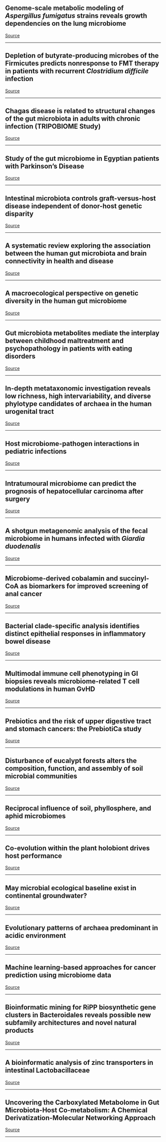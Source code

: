 ## Genome-scale metabolic modeling of <em>Aspergillus fumigatus</em> strains reveals growth dependencies on the lung microbiome

[Source](https://doi.org/10.1038/s41467-023-39982-5)

---

## Depletion of butyrate-producing microbes of the Firmicutes predicts nonresponse to FMT therapy in patients with recurrent <em>Clostridium difficile</em> infection

[Source](https://doi.org/10.1080/19490976.2023.2236362)

---

## Chagas disease is related to structural changes of the gut microbiota in adults with chronic infection (TRIPOBIOME Study)

[Source](https://doi.org/10.1371/journal.pntd.0011490)

---

## Study of the gut microbiome in Egyptian patients with Parkinson’s Disease

[Source](https://doi.org/10.1186/s12866-023-02933-7)

---

## Intestinal microbiota controls graft-versus-host disease independent of donor-host genetic disparity

[Source](https://www.cell.com/immunity/fulltext/S1074-7613(23)00281-9)

---

## A systematic review exploring the association between the human gut microbiota and brain connectivity in health and disease

[Source](https://doi.org/10.1038/s41380-023-02146-4)

---

## A macroecological perspective on genetic diversity in the human gut microbiome

[Source](https://doi.org/10.1371/journal.pone.0288926)

---

## Gut microbiota metabolites mediate the interplay between childhood maltreatment and psychopathology in patients with eating disorders

[Source](https://doi.org/10.1038/s41598-023-38665-x)

---

## In-depth metataxonomic investigation reveals low richness, high intervariability, and diverse phylotype candidates of archaea&nbsp;in the human urogenital tract

[Source](https://doi.org/10.1038/s41598-023-38710-9)

---

## Host microbiome-pathogen interactions in pediatric infections

[Source](https://doi.org/10.1097/QCO.0000000000000949)

---

## Intratumoural microbiome can predict the prognosis of hepatocellular carcinoma after surgery

[Source](https://doi.org/10.1002/ctm2.1331)

---

## A shotgun metagenomic analysis of the fecal microbiome in humans infected with <em>Giardia duodenalis</em>

[Source](https://doi.org/10.1186/s13071-023-05821-1)

---

## Microbiome-derived cobalamin and succinyl-CoA as biomarkers for improved screening of anal cancer

[Source](https://doi.org/10.1038/s41591-023-02407-3)

---

## Bacterial clade-specific analysis identifies distinct epithelial responses in inflammatory bowel disease

[Source](https://www.cell.com/cell-reports-medicine/fulltext/S2666-3791(23)00252-5)

---

## Multimodal immune cell phenotyping in GI biopsies reveals microbiome-related T cell modulations in human GvHD

[Source](https://www.cell.com/cell-reports-medicine/fulltext/S2666-3791(23)00253-7)

---

## Prebiotics and the risk of upper digestive tract and stomach cancers: the PrebiotiCa study

[Source](https://doi.org/10.1016/j.jand.2023.07.008)

---

## Disturbance of eucalypt forests alters the composition, function, and assembly of soil microbial communities

[Source](https://doi.org/10.1093/femsec/fiad085)

---

## Reciprocal influence of soil, phyllosphere, and aphid microbiomes

[Source](https://doi.org/10.1186/s40793-023-00515-8)

---

## Co-evolution within the plant holobiont drives host performance

[Source](https://doi.org/10.15252/embr.202357455)

---

## May microbial ecological baseline exist in continental groundwater?

[Source](https://doi.org/10.1186/s40168-023-01572-4)

---

## Evolutionary patterns of archaea predominant in acidic environment

[Source](https://doi.org/10.1186/s40793-023-00518-5)

---

## Machine learning-based approaches for cancer prediction using microbiome data

[Source](https://doi.org/10.1038/s41598-023-38670-0)

---

## Bioinformatic mining for RiPP biosynthetic gene clusters in Bacteroidales reveals possible new subfamily architectures and novel natural products

[Source](https://doi.org/10.3389/fmicb.2023.1219272)

---

## A bioinformatic analysis of zinc transporters in intestinal Lactobacillaceae

[Source](https://doi.org/10.1093/mtomcs/mfad044)

---

## Uncovering the Carboxylated Metabolome in Gut Microbiota-Host Co-metabolism: A Chemical Derivatization-Molecular Networking Approach

[Source](https://doi.org/10.1021/acs.analchem.3c02353)

---

